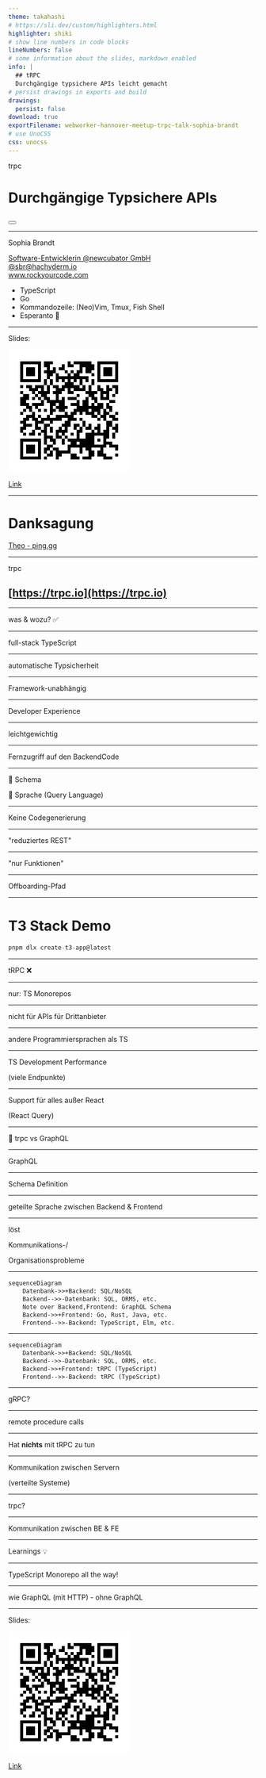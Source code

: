 ```yaml
---
theme: takahashi
# https://sli.dev/custom/highlighters.html
highlighter: shiki
# show line numbers in code blocks
lineNumbers: false
# some information about the slides, markdown enabled
info: |
  ## tRPC
  Durchgängige typsichere APIs leicht gemacht
# persist drawings in exports and build
drawings:
  persist: false
download: true
exportFilename: webworker-hannover-meetup-trpc-talk-sophia-brandt
# use UnoCSS
css: unocss
---
```


trpc

# Durchgängige Typsichere APIs

<div class="abs-br m-6 flex gap-2">
  <button @click="$slidev.nav.openInEditor()" title="Open in Editor" class="text-xl icon-btn opacity-50 !border-none !hover:text-white">
    <carbon:edit />
  </button>
  <a href="https://github.com/sophiabrandt/webworker-hannover-meetup-trpc-talk" target="_blank" alt="GitHub"
    class="text-xl icon-btn opacity-50 !border-none !hover:text-white">
    <carbon-logo-github />
  </a>
</div>

---

Sophia Brandt

<div>
<a href="https://www.newcubator.com" target="_blank" alt="Newcubator"
class="text-xl icon-btn opacity-50 !border-none !hover:text-black">
Software-Entwicklerin @newcubator GmbH</a>
</div>

<div>
<a href="https://hachyderm.io/@sbr" target="_blank" alt="Mastodon"
class="text-xl text-violet icon-btn text-blue opacity-50 !border-none !hover:text-violet">
<bi-mastodon/> @sbr@hachyderm.io</a>
</div>

<div>
<a href="https://www.rockyourcode.com" target="_blank" alt="blog"
class="text-xl icon-btn text-cyan-600 opacity-50 !border-none !hover:text-cyan-600">
<bi-vector-pen/> www.rockyourcode.com</a>
</div>

<ul>
<li class="text-sm">TypeScript</li>
<li class="text-sm">Go</li>
<li class="text-sm">Kommandozeile: (Neo)Vim, Tmux, Fish Shell</li>
<li class="text-sm">Esperanto 💚</li>
</ul>

---

Slides:

![QR Code](/qrcode.png)

[](https://webworker-hannover-meetup-trpc-talk.vercel.app/)

<div>
<a href="https://webworker-hannover-meetup-trpc-talk.vercel.app/" target="_blank" alt="wiki icon"
class="text-xl icon-btn opacity-50 !border-none !hover:text-black">
<carbon-wikis /> Link</a>
</div>

---

# Danksagung

<div>
<a href="https://www.youtube.com/c/TheoBrowne1017" target="_blank" alt="wiki icon"
class="text-xl text-red icon-btn opacity-50 !border-none !hover:text-red">
<carbon-logo-youtube/> Theo - ping.gg</a>
</div>

---

trpc

## [https://trpc.io](https://trpc.io)

---

was & wozu? ✅

---

full-stack TypeScript

---

automatische Typsicherheit

---

Framework-unabhängig

---

Developer Experience

---

leichtgewichtig

---

Fernzugriff auf den BackendCode

---

🚫 Schema

🚫 Sprache (Query Language)

---

Keine Codegenerierung

---

"reduziertes REST"

---

"nur Funktionen"

---

Offboarding-Pfad

---

# T3 Stack Demo

```ts
pnpm dlx create-t3-app@latest
```

---

tRPC
❌

---

nur: TS Monorepos

---

nicht für APIs für Drittanbieter

---

andere Programmiersprachen als TS

---

TS Development Performance

(viele Endpunkte)

---

Support für alles außer React

(React Query)

---

🥊 trpc vs GraphQL

---

GraphQL

---

Schema Definition

---

geteilte Sprache zwischen Backend & Frontend

---

löst

Kommunikations-/

Organisationsprobleme

---

```mermaid {theme: 'neutral', scale: 0.8}
sequenceDiagram
    Datenbank->>+Backend: SQL/NoSQL
    Backend-->>-Datenbank: SQL, ORMS, etc.
    Note over Backend,Frontend: GraphQL Schema
    Backend->>+Frontend: Go, Rust, Java, etc.
    Frontend-->>-Backend: TypeScript, Elm, etc.
```

---

```mermaid {theme: 'neutral', scale: 0.8}
sequenceDiagram
    Datenbank->>+Backend: SQL/NoSQL
    Backend-->>-Datenbank: SQL, ORMS, etc.
    Backend->>+Frontend: tRPC (TypeScript)
    Frontend-->>-Backend: tRPC (TypeScript)
```

---

gRPC?

---

remote procedure calls

---

Hat **nichts** mit tRPC zu tun

---

Kommunikation zwischen Servern

(verteilte Systeme)

---

trpc?

---

Kommunikation zwischen BE & FE

---

Learnings 💡

---

TypeScript Monorepo all the way!

---

wie GraphQL (mit HTTP) - ohne GraphQL

---

Slides:

![QR Code](/qrcode.png)

[](https://webworker-hannover-meetup-trpc-talk.vercel.app/)

<div>
<a href="https://webworker-hannover-meetup-trpc-talk.vercel.app/" target="_blank" alt="wiki icon"
class="text-xl icon-btn opacity-50 !border-none !hover:text-black">
<carbon-wikis /> Link</a>
</div>
